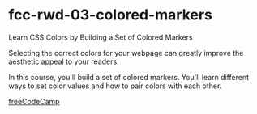 # fcc-rwd-03-colored-markers

Learn CSS Colors by Building a Set of Colored Markers

Selecting the correct colors for your webpage can greatly improve the aesthetic appeal to your readers.

In this course, you'll build a set of colored markers. You'll learn different ways to set color values and how to pair colors with each other.

[freeCodeCamp](https://www.freecodecamp.org/learn/2022/responsive-web-design/learn-css-colors-by-building-a-set-of-colored-markers/step-1)
